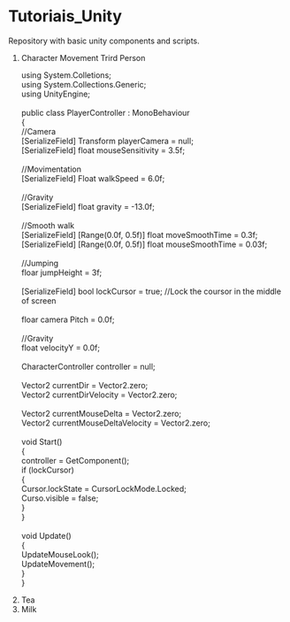 # Tutoriais_Unity
Repository with basic unity components and scripts.
<ol>
  <li>Character Movement Trird Person</li>
  <p>
    using System.Colletions;<br>
    using System.Collections.Generic;<br>
    using UnityEngine;<br>
    <br>
    public class PlayerController : MonoBehaviour<br>
    {<br>
      //Camera<br>
      [SerializeField] Transform playerCamera = null;<br>
      [SerializeField] float mouseSensitivity = 3.5f;<br>
      <br>
      //Movimentation<br>
      [SerializeField] Float walkSpeed = 6.0f;<br>
      <br>
      //Gravity<br>
      [SerializeField] float gravity = -13.0f;<br>
      <br>
      //Smooth walk<br>
      [SerializeField] [Range(0.0f, 0.5f)] float moveSmoothTime = 0.3f;<br>
      [SerializeField] [Range(0.0f, 0.5f)] float mouseSmoothTime = 0.03f;<br>
      <br>
      //Jumping<br>
      floar jumpHeight = 3f;<br>
      <br>
      [SerializeField] bool lockCursor = true; //Lock the coursor in the middle of screen<br>
      <br>
      floar camera Pitch = 0.0f;<br>
      <br>
      //Gravity<br>
      float velocityY = 0.0f;<br>
      <br>
      CharacterController controller = null;<br>
      <br>
      Vector2 currentDir = Vector2.zero;<br>
      Vector2 currentDirVelocity = Vector2.zero;<br>
      <br>
      Vector2 currentMouseDelta = Vector2.zero;<br>
      Vector2 currentMouseDeltaVelocity = Vector2.zero;<br>
      <br>
      void Start()<br>
      {<br>
        controller = GetComponent<Character>();<br>
        if (lockCursor)<br>
        {<br>
          Cursor.lockState = CursorLockMode.Locked;<br>
          Curso.visible = false;<br>
        }<br>
      }<br>
      <br>
      void Update()<br>
      {<br>
        UpdateMouseLook();<br>
        UpdateMovement();<br>
      }<br>
    }<br>
  </p>
  <li>Tea</li>
  <li>Milk</li>
</ol>
